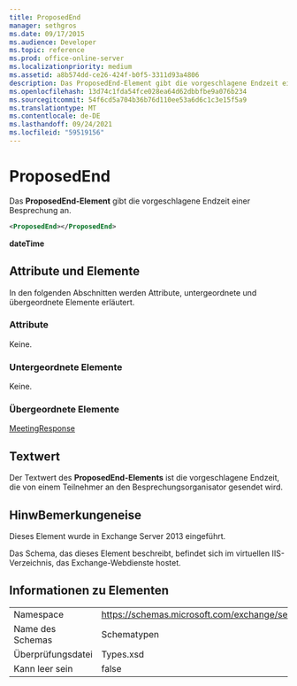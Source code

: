 ```yaml
---
title: ProposedEnd
manager: sethgros
ms.date: 09/17/2015
ms.audience: Developer
ms.topic: reference
ms.prod: office-online-server
ms.localizationpriority: medium
ms.assetid: a8b574dd-ce26-424f-b0f5-3311d93a4806
description: Das ProposedEnd-Element gibt die vorgeschlagene Endzeit einer Besprechung an.
ms.openlocfilehash: 13d74c1fda54fce028ea64d62dbbfbe9a076b234
ms.sourcegitcommit: 54f6cd5a704b36b76d110ee53a6d6c1c3e15f5a9
ms.translationtype: MT
ms.contentlocale: de-DE
ms.lasthandoff: 09/24/2021
ms.locfileid: "59519156"
---
```

# <a name="proposedend"></a>ProposedEnd

Das **ProposedEnd-Element** gibt die vorgeschlagene Endzeit einer Besprechung an. 
  
```XML
<ProposedEnd></ProposedEnd>
```

 **dateTime**
## <a name="attributes-and-elements"></a>Attribute und Elemente

In den folgenden Abschnitten werden Attribute, untergeordnete und übergeordnete Elemente erläutert.
  
### <a name="attributes"></a>Attribute

Keine.
  
### <a name="child-elements"></a>Untergeordnete Elemente

Keine.
  
### <a name="parent-elements"></a>Übergeordnete Elemente

[MeetingResponse](meetingresponse.md)
  
## <a name="text-value"></a>Textwert

Der Textwert des **ProposedEnd-Elements** ist die vorgeschlagene Endzeit, die von einem Teilnehmer an den Besprechungsorganisator gesendet wird. 
  
## <a name="remarks"></a>HinwBemerkungeneise

Dieses Element wurde in Exchange Server 2013 eingeführt.
  
Das Schema, das dieses Element beschreibt, befindet sich im virtuellen IIS-Verzeichnis, das Exchange-Webdienste hostet.
  
## <a name="element-information"></a>Informationen zu Elementen

|||
|:-----|:-----|
|Namespace  <br/> |https://schemas.microsoft.com/exchange/services/2006/types  <br/> |
|Name des Schemas  <br/> |Schematypen  <br/> |
|Überprüfungsdatei  <br/> |Types.xsd  <br/> |
|Kann leer sein  <br/> |false  <br/> |
   

